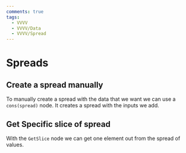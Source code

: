 ```yaml
---
comments: true
tags:
  - VVVV
  - VVVV/Data
  - VVVV/Spread
---
```

# Spreads

## Create a spread manually
To manually create a spread with the data that we want we can use a `cons(spread)` node. It creates a spread with the inputs we add.

## Get Specific slice of spread
With the `GetSlice` node we can get one element out from the spread of values.